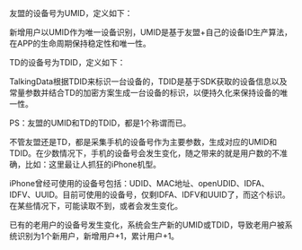 友盟的设备号为UMID，定义如下：

新增用户以UMID作为唯一设备识别，UMID是基于友盟+自己的设备ID生产算法，在APP的生命周期保持稳定性和唯一性。

TD的设备号为TDID，定义如下：

TalkingData根据TDID来标识一台设备的，TDID是基于SDK获取的设备信息以及常量参数并结合TD的加密方案生成一台设备的标识，以便持久化来保持设备的唯一性。

PS：友盟的UMID和TD的TDID，都是1个称谓而已。


不管友盟还是TD，都是采集手机的设备号作为主要参数，生成对应的UMID和TDID。在少数情况下，手机的设备号会发生变化，随之带来的就是用户数的不准确，比如：这里最让人抓狂的iPhone机型。

iPhone曾经可使用的设备号包括：UDID、MAC地址、openUDID、IDFA、IDFV、UUID。目前可使用的设备号，仅剩IDFA、IDFV和UUID了，而这个标识。在某些情况下，可能读取不到，或者会发生变化。

已有的老用户的设备号发生变化，系统会生产新的UMID或TDID，导致老用户被系统识别为1个新用户，新增用户+1，累计用户+1。
